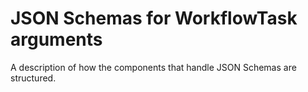 # JSON Schemas for WorkflowTask arguments

A description of how the components that handle JSON Schemas are structured.
